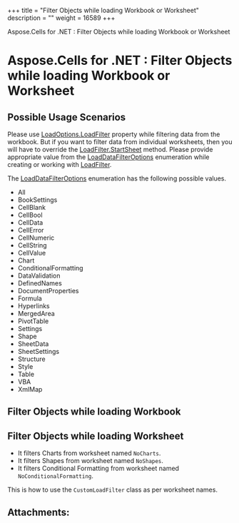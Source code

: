 +++
title = "Filter Objects while loading Workbook or Worksheet" 
description = "" 
weight = 16589 
+++

Aspose.Cells for .NET : Filter Objects while loading Workbook or Worksheet  

# Aspose.Cells for .NET : Filter Objects while loading Workbook or Worksheet


## Possible Usage Scenarios

Please use [LoadOptions.LoadFilter](https://apireference.aspose.com/net/cells/aspose.cells/loadoptions/properties/loadfilter) property while filtering data from the workbook. But if you want to filter data from individual worksheets, then you will have to override the [LoadFilter.StartSheet](https://apireference.aspose.com/net/cells/aspose.cells/loadfilter/methods/startsheet) method. Please provide appropriate value from the [LoadDataFilterOptions](https://apireference.aspose.com/net/cells/aspose.cells/loaddatafilteroptions) enumeration while creating or working with [LoadFilter](https://apireference.aspose.com/net/cells/aspose.cells/loadfilter).

The [LoadDataFilterOptions](https://apireference.aspose.com/net/cells/aspose.cells/loaddatafilteroptions) enumeration has the following possible values.

*   All
*   BookSettings
*   CellBlank
*   CellBool
*   CellData
*   CellError
*   CellNumeric
*   CellString
*   CellValue
*   Chart
*   ConditionalFormatting
*   DataValidation
*   DefinedNames
*   DocumentProperties
*   Formula
*   Hyperlinks
*   MergedArea
*   PivotTable
*   Settings
*   Shape
*   SheetData
*   SheetSettings
*   Structure
*   Style
*   Table
*   VBA
*   XmlMap

## Filter Objects while loading Workbook


## Filter Objects while loading Worksheet


*   It filters Charts from worksheet named `NoCharts`.
*   It filters Shapes from worksheet named `NoShapes`.
*   It filters Conditional Formatting from worksheet named `NoConditionalFormatting`.



  
This is how to use the `CustomLoadFilter` class as per worksheet names.

## Attachments:


